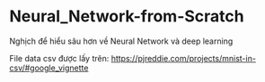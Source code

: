 # Neural_Network-from-Scratch
Nghịch để hiểu sâu hơn về Neural Network và deep learning

File data csv được lấy trên:
https://pjreddie.com/projects/mnist-in-csv/#google_vignette
